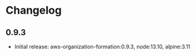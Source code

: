 # Changelog

## 0.9.3

- Initial release: aws-organization-formation:0.9.3, node:13.10, alpine:3.11
